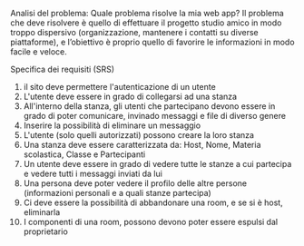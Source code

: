 Analisi del problema: Quale problema risolve la mia web app? Il problema che deve risolvere è quello di effettuare il progetto studio amico in modo troppo dispersivo (organizzazione, mantenere i contatti su diverse piattaforme), e l’obiettivo è proprio quello di favorire le informazioni in modo facile e veloce.

Specifica dei requisiti (SRS)

1. il sito deve permettere l'autenticazione di un utente
2. L'utente deve essere in grado di collegarsi ad una stanza
3. All'interno della stanza, gli utenti che partecipano devono essere in grado di poter comunicare, invinado messaggi e file di diverso genere
4. Inserire la possibilità di eliminare un messaggio
5. L'utente (solo quelli autorizzati) possono creare la loro stanza
6. Una stanza deve essere caratterizzata da: Host, Nome, Materia scolastica, Classe e Partecipanti
7. Un utente deve essere in grado di vedere tutte le stanze a cui partecipa e vedere tutti i messaggi inviati da lui
8. Una persona deve poter vedere il profilo delle altre persone (informazioni personali e a quali stanze partecipa)
9. Ci deve essere la possibilità di abbandonare una room, e se si è host, eliminarla
10. I componenti di una room, possono devono poter essere espulsi dal proprietario
